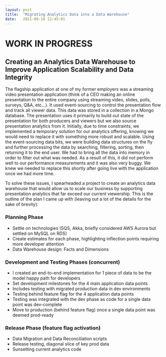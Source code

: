 ```yaml
---
layout: post
title:  "Migrating Analytics Data into a Data Warehouse"
date:   2021-09-10 12:45:01
---
```

# WORK IN PROGRESS
## Creating an Analytics Data Warehouse to Improve Application Scalability and Data Integrity

The flagship application at one of my former employers was a streaming video presentation application (think of a CEO making an online presentation to the entire company using streaming video, slides, polls, surveys, Q&A, etc…).  It used event-sourcing to control the presentation flow and track all viewer data. This data was stored in a collection in a Mongo database.  The presentation uses it primarily to build out state of the presentation for both producers and viewers but we also source presentation analytics from it.  Initially, due to time constraints, we implemented a temporary solution for our analytics offering, knowing we would need to replace it with something more robust and scalable.  Using the event-sourcing data bits, we were building data structures on the fly and further processing the data by searching, filtering, sorting, then returning it to the end user.  We had to bring all the data into memory in order to filter out what was needed.  As a result of this, it did not perform well to our performance measurements and it was also very buggy.  We knew we needed to replace this shortly after going live with the application once we had more time.

To solve these issues, I spearheaded a project to create an analytics data warehouse that would allow us to scale our business by supporting presentation analytics that far exceed our current viewership.  This is the outline of the plan I came up with (leaving out a lot of the details for the sake of brevity):

### Planning Phase

* Settle on technologies (SQS, Akka, briefly considered AWS Aurora but settled on MySQL on RDS)
* Create estimates for each phase, highlighting inflection points requiring more developer attention
* Data Warehouse design: Facts and Dimensions

### Development and Testing Phases (concurrent)

* I created an end-to-end implementation for 1 piece of data to be the model happy path for developers
* Set development milestones for the 4 main application data points
* Includes testing with migrated production data in dev environments
* Testing behind feature flag for the 4 application data points
* Testing was integrated with the dev phase as code for a single data point was dev-complete
* Move to production (behind feature flag) once a single data point was deemed prod-ready

### Release Phase (feature flag activation)

* Data Migration and Data Reconciliation scripts
* Release testing, diagonal slice of key prod data
* Sunsetting current analytics code

